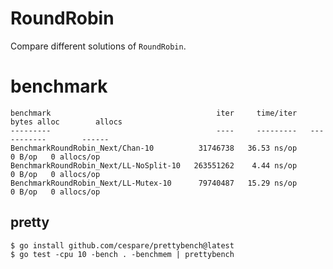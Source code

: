 # RoundRobin

Compare different solutions of `RoundRobin`.

# benchmark

```
benchmark                                     iter     time/iter   bytes alloc        allocs
---------                                     ----     ---------   -----------        ------
BenchmarkRoundRobin_Next/Chan-10          31746738   36.53 ns/op        0 B/op   0 allocs/op
BenchmarkRoundRobin_Next/LL-NoSplit-10   263551262    4.44 ns/op        0 B/op   0 allocs/op
BenchmarkRoundRobin_Next/LL-Mutex-10      79740487   15.29 ns/op        0 B/op   0 allocs/op
```

## pretty

```shell
$ go install github.com/cespare/prettybench@latest
$ go test -cpu 10 -bench . -benchmem | prettybench
```